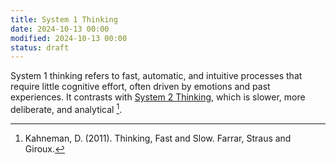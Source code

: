 ```yaml
---
title: System 1 Thinking
date: 2024-10-13 00:00
modified: 2024-10-13 00:00
status: draft
---
```


System 1 thinking refers to fast, automatic, and intuitive processes that require little cognitive effort, often driven by emotions and past experiences. It contrasts with [System 2 Thinking](system-2-thinking.md), which is slower, more deliberate, and analytical [^1].

[^1]: Kahneman, D. (2011). Thinking, Fast and Slow. Farrar, Straus and Giroux.